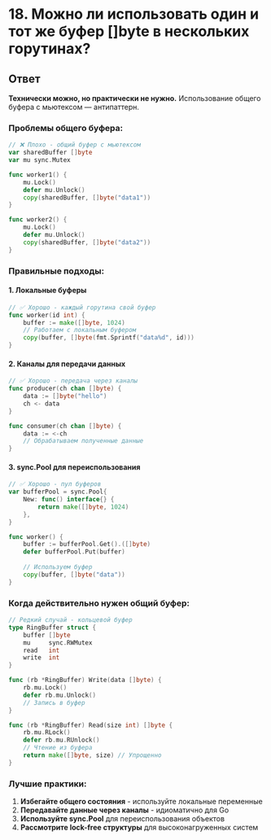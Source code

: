 # 18. Можно ли использовать один и тот же буфер []byte в нескольких горутинах?

## Ответ

**Технически можно, но практически не нужно.** Использование общего буфера с мьютексом — антипаттерн.

### Проблемы общего буфера:

```go
// ❌ Плохо - общий буфер с мьютексом
var sharedBuffer []byte
var mu sync.Mutex

func worker1() {
    mu.Lock()
    defer mu.Unlock()
    copy(sharedBuffer, []byte("data1"))
}

func worker2() {
    mu.Lock()
    defer mu.Unlock()
    copy(sharedBuffer, []byte("data2"))
}
```

### Правильные подходы:

#### 1. Локальные буферы

```go
// ✅ Хорошо - каждый горутина свой буфер
func worker(id int) {
    buffer := make([]byte, 1024)
    // Работаем с локальным буфером
    copy(buffer, []byte(fmt.Sprintf("data%d", id)))
}
```

#### 2. Каналы для передачи данных

```go
// ✅ Хорошо - передача через каналы
func producer(ch chan []byte) {
    data := []byte("hello")
    ch <- data
}

func consumer(ch chan []byte) {
    data := <-ch
    // Обрабатываем полученные данные
}
```

#### 3. sync.Pool для переиспользования

```go
// ✅ Хорошо - пул буферов
var bufferPool = sync.Pool{
    New: func() interface{} {
        return make([]byte, 1024)
    },
}

func worker() {
    buffer := bufferPool.Get().([]byte)
    defer bufferPool.Put(buffer)
    
    // Используем буфер
    copy(buffer, []byte("data"))
}
```

### Когда действительно нужен общий буфер:

```go
// Редкий случай - кольцевой буфер
type RingBuffer struct {
    buffer []byte
    mu     sync.RWMutex
    read   int
    write  int
}

func (rb *RingBuffer) Write(data []byte) {
    rb.mu.Lock()
    defer rb.mu.Unlock()
    // Запись в буфер
}

func (rb *RingBuffer) Read(size int) []byte {
    rb.mu.RLock()
    defer rb.mu.RUnlock()
    // Чтение из буфера
    return make([]byte, size) // Упрощенно
}
```

### Лучшие практики:

1. **Избегайте общего состояния** - используйте локальные переменные
2. **Передавайте данные через каналы** - идиоматично для Go
3. **Используйте sync.Pool** для переиспользования объектов
4. **Рассмотрите lock-free структуры** для высоконагруженных систем 
